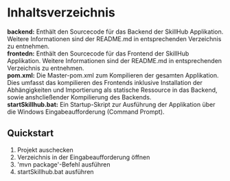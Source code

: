 # Inhaltsverzeichnis

**backend:** Enthält den Sourcecode für das Backend der SkillHub Applikation. Weitere Informationen sind der README.md in entsprechenden Verzeichnis zu entnehmen.  
**frontedn:** Enthält den Sourcecode für das Frontend der SkillHub Applikation. Weitere Informationen sind der README.md in entsprechenden Verzeichnis zu entnehmen.  
**pom.xml:**  Die Master-pom.xml zum Kompilieren der gesamten Applikation. Dies umfasst das kompilieren des Frontends inklusive Installation der Abhängigkeiten und Importierung 
als statische Ressource in das Backend, sowie anshcließender Kompilierung des Backends.  
**startSkillhub.bat:** Ein Startup-Skript zur Ausführung der Applikation über die Windows Eingabeaufforderung (Command Prompt).  
  
## Quickstart
1. Projekt auschecken
2. Verzeichnis in der Eingabeaufforderung öffnen
3. 'mvn package'-Befehl ausführen
4. startSkillhub.bat ausführen
